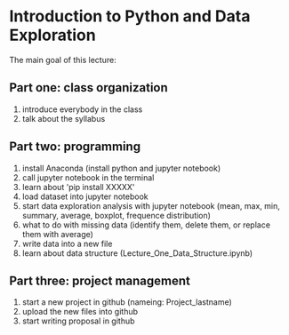 # Introduction to Python and Data Exploration
The main goal of this lecture:

## Part one: class organization
1. introduce everybody in the class 
2. talk about the syllabus 

## Part two: programming
1. install Anaconda (install python and jupyter notebook)
2. call jupyter notebook in the terminal
3. learn about 'pip install XXXXX' 
4. load dataset into jupyter notebook
5. start data exploration analysis with jupyter notebook (mean, max, min, summary, average, boxplot, frequence distribution)
6. what to do with missing data (identify them, delete them, or replace them with average)
7. write data into a new file 
8. learn about data structure (Lecture_One_Data_Structure.ipynb)

## Part three: project management
1. start a new project in github (nameing: Project_lastname)
2. upload the new files into github
3. start writing proposal in github



